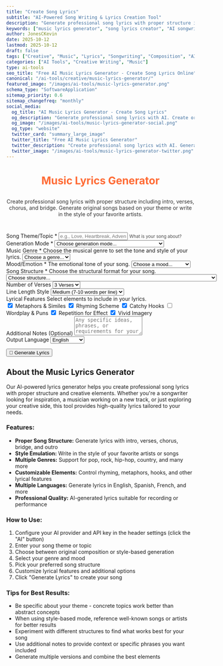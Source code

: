 ```yaml
---
title: "Create Song Lyrics"
subtitle: "AI-Powered Song Writing & Lyrics Creation Tool"
description: "Generate professional song lyrics with proper structure including intro, verses, chorus, and bridge. Create original songs or write in the style of your favorite artists with AI."
keywords: ["music lyrics generator", "song lyrics creator", "AI songwriting", "lyrics writer", "song generator", "music composition", "creative writing", "AI music tool", "lyric creator"]
author: JonesCKevin
date: 2025-10-12
lastmod: 2025-10-12
draft: false
tags: ["Creative", "Music", "Lyrics", "Songwriting", "Composition", "AI", "Tools"]
categories: ["AI Tools", "Creative Writing", "Music"]
type: ai-tools
seo_title: "Free AI Music Lyrics Generator - Create Song Lyrics Online"
canonical: "/ai-tools/creative/music-lyrics-generator/"
featured_image: "/images/ai-tools/music-lyrics-generator.png"
schema_type: "SoftwareApplication"
sitemap_priority: 0.6
sitemap_changefreq: "monthly"
social_media:
  og_title: "AI Music Lyrics Generator - Create Song Lyrics"
  og_description: "Generate professional song lyrics with AI. Create original songs with proper structure or write in the style of your favorite artists."
  og_image: "/images/ai-tools/music-lyrics-generator-social.png"
  og_type: "website"
  twitter_card: "summary_large_image"
  twitter_title: "Free AI Music Lyrics Generator"
  twitter_description: "Create professional song lyrics with AI. Generate original songs or write in the style of existing artists."
  twitter_image: "/images/ai-tools/music-lyrics-generator-twitter.png"
---
```


<link rel="stylesheet" href="music-lyrics-generator.css">

<h1 style="text-align: center; margin-bottom: 30px; color: #ff6b35;">Music Lyrics Generator</h1>
<p style="text-align: center; margin-bottom: 40px; opacity: 0.9;">
Create professional song lyrics with proper structure including intro, verses, chorus, and bridge. Generate original songs based on your theme or write in the style of your favorite artists.
</p>

<form id="lyricsForm">
  <div class="form-group">
    <label for="songTheme">Song Theme/Topic *</label>
    <input type="text" id="songTheme" placeholder="e.g., Love, Heartbreak, Adventure, Social Issues..." required>
    <small style="opacity: 0.8;">What is your song about?</small>
  </div>

  <div class="form-group">
    <label for="generationMode">Generation Mode *</label>
    <select id="generationMode" required onchange="toggleStyleOptions()">
      <option value="">Choose generation mode...</option>
      <option value="original">Original Song - Create unique lyrics</option>
      <option value="style">Style-Based - Write like an existing song/artist</option>
    </select>
  </div>

  <div id="styleOptions" style="display: none;">
    <div class="form-group">
      <label for="artistOrSong">Artist or Song Reference</label>
      <input type="text" id="artistOrSong" placeholder="e.g., Taylor Swift, Bohemian Rhapsody, The Beatles...">
      <small style="opacity: 0.8;">Name an artist or specific song to emulate the style</small>
    </div>
  </div>
  <div class="form-row">
    <div class="form-group">
      <label for="genre" class="tooltip">Music Genre *
        <span class="tooltiptext">Choose the musical genre to set the tone and style of your lyrics.</span>
      </label>
      <select id="genre" required>
        <option value="">Choose a genre...</option>
        <option value="pop">🎤 Pop</option>
        <option value="rock">🎸 Rock</option>
        <option value="hip-hop">🎧 Hip-Hop/Rap</option>
        <option value="country">🤠 Country</option>
        <option value="r-and-b">💿 R&B/Soul</option>
        <option value="jazz">🎺 Jazz</option>
        <option value="blues">🎵 Blues</option>
        <option value="electronic">🎹 Electronic/EDM</option>
        <option value="folk">🪕 Folk</option>
        <option value="indie">🎼 Indie</option>
        <option value="metal">🤘 Metal</option>
        <option value="punk">⚡ Punk</option>
        <option value="reggae">🌴 Reggae</option>
        <option value="gospel">🙏 Gospel</option>
        <option value="classical">🎻 Classical</option>
      </select>
    </div>
    <div class="form-group">
      <label for="mood" class="tooltip">Mood/Emotion *
        <span class="tooltiptext">The emotional tone of your song.</span>
      </label>
      <select id="mood" required>
        <option value="">Choose a mood...</option>
        <option value="happy">😊 Happy/Uplifting</option>
        <option value="sad">😢 Sad/Melancholy</option>
        <option value="romantic">💕 Romantic/Loving</option>
        <option value="angry">😠 Angry/Aggressive</option>
        <option value="nostalgic">🌅 Nostalgic</option>
        <option value="hopeful">🌟 Hopeful/Inspirational</option>
        <option value="mysterious">🌙 Mysterious/Dark</option>
        <option value="energetic">⚡ Energetic/Excited</option>
        <option value="peaceful">☮️ Peaceful/Calm</option>
        <option value="rebellious">✊ Rebellious</option>
      </select>
    </div>
  </div>
  <div class="form-group">
    <label for="songStructure" class="tooltip">Song Structure *
      <span class="tooltiptext">Choose the structural format for your song.</span>
    </label>
    <select id="songStructure" required>
      <option value="">Choose structure...</option>
      <option value="standard">Standard (Intro-Verse-Chorus-Verse-Chorus-Bridge-Chorus)</option>
      <option value="simple">Simple (Verse-Chorus-Verse-Chorus-Bridge-Chorus)</option>
      <option value="extended">Extended (Intro-Verse-Pre-Chorus-Chorus-Verse-Pre-Chorus-Chorus-Bridge-Chorus-Outro)</option>
      <option value="minimal">Minimal (Verse-Chorus-Verse-Chorus)</option>
      <option value="custom">Custom - Let AI decide</option>
    </select>
  </div>

  <div class="form-row">
    <div class="form-group">
      <label for="verseCount">Number of Verses</label>
      <select id="verseCount">
        <option value="2">2 Verses</option>
        <option value="3" selected>3 Verses</option>
        <option value="4">4 Verses</option>
      </select>
    </div>
    <div class="form-group">
      <label for="lineLength">Line Length Style</label>
      <select id="lineLength">
        <option value="short">Short (4-6 words per line)</option>
        <option value="medium" selected>Medium (7-10 words per line)</option>
        <option value="long">Long (11-15 words per line)</option>
      </select>
    </div>
  </div>
  <div class="form-group">
    <label class="tooltip">Lyrical Features
      <span class="tooltiptext">Select elements to include in your lyrics.</span>
    </label>
    <div class="checkbox-group">
      <label class="checkbox-inline">
        <input type="checkbox" id="includeMetaphors" checked>
        Metaphors & Similes
      </label>
      <label class="checkbox-inline">
        <input type="checkbox" id="includeRhyming" checked>
        Rhyming Scheme
      </label>
      <label class="checkbox-inline">
        <input type="checkbox" id="includeHooks" checked>
        Catchy Hooks
      </label>
      <label class="checkbox-inline">
        <input type="checkbox" id="includeWordplay">
        Wordplay & Puns
      </label>
      <label class="checkbox-inline">
        <input type="checkbox" id="includeRepetition" checked>
        Repetition for Effect
      </label>
      <label class="checkbox-inline">
        <input type="checkbox" id="includeImagery" checked>
        Vivid Imagery
      </label>
    </div>
  </div>
  <div class="form-group">
    <label for="additionalNotes">Additional Notes (Optional)</label>
    <textarea id="additionalNotes" rows="3" placeholder="Any specific ideas, phrases, or requirements for your song..."></textarea>
  </div>
  <div class="form-group">
    <label for="language">Output Language</label>
    <select id="language">
      <option value="en">English</option>
      <option value="es">Spanish</option>
      <option value="fr">French</option>
      <option value="de">German</option>
      <option value="it">Italian</option>
      <option value="pt">Portuguese</option>
      <option value="ja">Japanese</option>
      <option value="ko">Korean</option>
    </select>
  </div>

  <button type="submit" class="generate-btn">🎵 Generate Lyrics</button>
</form>

<div id="errorDiv" class="error-message" style="display: none;"></div>

<div id="resultDiv" class="result-section" style="display: none;">
  <h2>Your Song Lyrics</h2>
  <div id="resultContent"></div>
  <div class="action-buttons">
    <button onclick="copyToClipboard()" class="action-btn copy-btn">📋 Copy Lyrics</button>
    <button onclick="downloadLyrics()" class="action-btn download-btn">💾 Download</button>
    <button onclick="generateNewLyrics()" class="action-btn regenerate-btn">🔄 Generate New</button>
  </div>
</div>

<div class="info-section">
  <h2>About the Music Lyrics Generator</h2>
  <p>
    Our AI-powered lyrics generator helps you create professional song lyrics with proper structure and creative elements. Whether you're a songwriter looking for inspiration, a musician working on a new track, or just exploring your creative side, this tool provides high-quality lyrics tailored to your needs.
  </p>
  <h3>Features:</h3>
  <ul>
    <li><strong>Proper Song Structure:</strong> Generate lyrics with intro, verses, chorus, bridge, and outro</li>
    <li><strong>Style Emulation:</strong> Write in the style of your favorite artists or songs</li>
    <li><strong>Multiple Genres:</strong> Support for pop, rock, hip-hop, country, and many more</li>
    <li><strong>Customizable Elements:</strong> Control rhyming, metaphors, hooks, and other lyrical features</li>
    <li><strong>Multiple Languages:</strong> Generate lyrics in English, Spanish, French, and more</li>
    <li><strong>Professional Quality:</strong> AI-generated lyrics suitable for recording or performance</li>
  </ul>
  <h3>How to Use:</h3>
  <ol>
    <li>Configure your AI provider and API key in the header settings (click the "AI" button)</li>
    <li>Enter your song theme or topic</li>
    <li>Choose between original composition or style-based generation</li>
    <li>Select your genre and mood</li>
    <li>Pick your preferred song structure</li>
    <li>Customize lyrical features and additional options</li>
    <li>Click "Generate Lyrics" to create your song</li>
  </ol>
  <h3>Tips for Best Results:</h3>
  <ul>
    <li>Be specific about your theme - concrete topics work better than abstract concepts</li>
    <li>When using style-based mode, reference well-known songs or artists for better results</li>
    <li>Experiment with different structures to find what works best for your song</li>
    <li>Use additional notes to provide context or specific phrases you want included</li>
    <li>Generate multiple versions and combine the best elements</li>
  </ul>
</div>
<script src="/shared/components/utils.js"></script>
<script src="music-lyrics-generator.js"></script>
